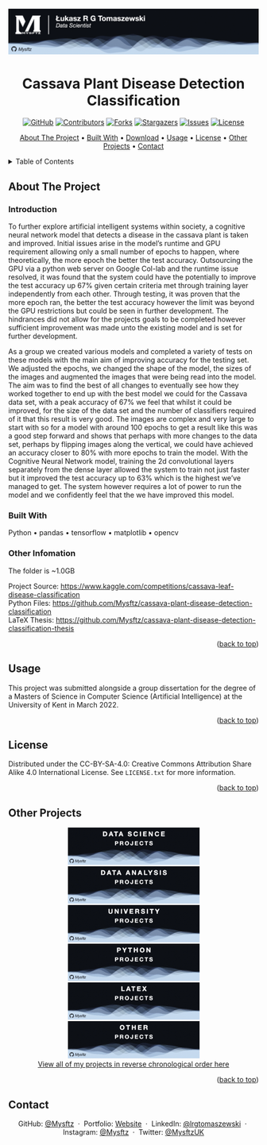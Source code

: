 <a name="readme-top"></a>
<div align="center">

[![alt text](https://github.com/Mysftz/Mysftz/blob/main/assets/READMEHeader.jpeg?raw=true)](https://github.com/Mysftz)
# Cassava Plant Disease Detection Classification
[![GitHub][GitHub-shield]](https://github.com/Mysftz/cassava-plant-disease-detection-classification)
[![Contributors][contributors-shield]](https://github.com/Mysftz/cassava-plant-disease-detection-classification/graphs/contributors)
[![Forks][forks-shield]](https://github.com/Mysftz/cassava-plant-disease-detection-classification/network/members)
[![Stargazers][stars-shield]](https://github.com/Mysftz/cassava-plant-disease-detection-classification/stargazers)
[![Issues][issues-shield]](https://github.com/Mysftz/cassava-plant-disease-detection-classification/issues)
[![License][license-shield]](https://github.com/Mysftz/cassava-plant-disease-detection-classification/blob/main/LICENSE.txt)
</div>

<p align="center">
  <a href="#about-the-project">About The Project</a> •
  <a href="#built-with">Built With</a> •
  <a href="https://github.com/Mysftz/cassava-plant-disease-detection-classification/archive/refs/heads/main.zip">Download</a> • 
  <a href="#usage">Usage</a> •
  <a href="#license">License</a> •
  <a href="#other-projects">Other Projects</a> •
  <a href="#contact">Contact</a>
</p>

<!-- TABLE OF CONTENTS -->
<details>
  <summary>Table of Contents</summary>
  <ol>
    <li>
      <a href="#about-the-project">About The Project</a>
      <ul>
        <li><a href="#introduction">Infomation</a></li>
        <li><a href="#built-with">Built With</a></li>
        <li><a href="#other-infomation">Other Infomation</a></li>
      </ul>
    </li>
    <li><a href="#usage">Usage</a></li>
    <li><a href="#license">License</a></li>
    <li><a href="#other-projects">Other Projects</a></li>
    <li><a href="#contact">Contact</a></li>
  </ol>
</details>

<!-- ABOUT THE PROJECT -->
## About The Project
### Introduction

To further explore artificial intelligent systems within society, a cognitive neural network model that detects a disease in the cassava plant is taken and improved. Initial issues arise in the model’s runtime and GPU requirement allowing only a small number of epochs to happen, where theoretically, the more epoch the better the test accuracy. Outsourcing the GPU via a python web server on Google Col-lab and the runtime issue resolved, it was found that the system could have the potentially to improve the test accuracy up 67% given certain criteria met through training layer independently from each other. Through testing, it was proven that the more epoch ran, the better the test accuracy however the limit was beyond the GPU restrictions but could be seen in further development. The hindrances did not allow for the projects goals to be completed however sufficient improvement was made unto the existing model and is set for further development.

As a group we created various models and completed a variety of tests on these models with the main aim of improving accuracy for the testing set. We adjusted the epochs, we changed the shape of the model, the sizes of the images and augmented the images that were being read into the model. The aim was to find the best of all changes to eventually see how they worked together to end up with the best model we could for the Cassava data set, with a peak accuracy of 67% we feel that whilst it could be improved, for the size of the data set and the number of classifiers required of it that this result is very good. The images are complex and very large to start with so for a model with around 100 epochs to get a result like this was a good step forward and shows that perhaps with more changes to the data set, perhaps by flipping images along the vertical, we could have achieved an accuracy closer to 80% with more epochs to train the model. With the Cognitive Neural Network model, training the 2d convolutional layers separately from the dense layer allowed the system to train not just faster but it improved the test accuracy up to 63% which is the highest we’ve managed to get. The system however requires a lot of power to run the model and we confidently feel that the we have improved this model.

### Built With

Python • pandas • tensorflow • matplotlib • opencv

### Other Infomation

The folder is ~1.0GB

Project Source: https://www.kaggle.com/competitions/cassava-leaf-disease-classification </br>
Python Files: https://github.com/Mysftz/cassava-plant-disease-detection-classification </br>
LaTeX Thesis: https://github.com/Mysftz/cassava-plant-disease-detection-classification-thesis

<p align="right">(<a href="#readme-top">back to top</a>)</p> 

<!-- USAGE -->
## Usage

This project was submitted alongside a group dissertation for the degree of a Masters of Science in Computer Science (Artificial Intelligence) at the University of Kent in March 2022.

<p align="right">(<a href="#readme-top">back to top</a>)</p>

<!-- LICENSE -->
## License
Distributed under the CC-BY-SA-4.0: Creative Commons Attribution Share Alike 4.0 International License. See `LICENSE.txt` for more information.

<p align="right">(<a href="#readme-top">back to top</a>)</p>

<!-- OTHER PROJECTS --> 
## Other Projects
<div align="center">
<a href="https://github.com/stars/Mysftz/lists/data-science-projects" style="margin:10px; margin-bottom:50px"><img src="https://github.com/Mysftz/Mysftz/blob/main/assets/Button-DataScience.jpeg?raw=true" alt="Data Science Projects Button" width="265" height="75"></a>
<a href="https://github.com/stars/Mysftz/lists/data-analysis-projects" style="margin:10px; margin-bottom:50px"><img src="https://github.com/Mysftz/Mysftz/blob/main/assets/Button-DataAnalysis.jpeg?raw=true" alt="Data Analysis Projects Button" width="265" height="75"></a>
<a href="https://github.com/stars/Mysftz/lists/university-projects" style="margin:10px; margin-bottom:50px"><img src="https://github.com/Mysftz/Mysftz/blob/main/assets/Button-University.jpeg?raw=true" alt="University Projects Button" width="265" height="75"></a>
<a href="https://github.com/stars/Mysftz/lists/python-projects" style="margin:10px; margin-bottom:50px"><img src="https://github.com/Mysftz/Mysftz/blob/main/assets/Button-Python.jpeg?raw=true" alt="Python Projects Button" width="265" height="75"></a>
<a href="https://github.com/stars/Mysftz/lists/latex-projects" style="margin:10px; padding-bottom:50px"><img src="https://github.com/Mysftz/Mysftz/blob/main/assets/Button-Latex.jpeg?raw=true" alt="LaTeX Projects Button" width="265" height="75"></a>
<a href="https://github.com/stars/Mysftz/lists/other-projects" style="margin:10px; margin-bottom:50px"><img src="https://github.com/Mysftz/Mysftz/blob/main/assets/Button-Other.jpeg?raw=true" alt="Other Projects Button" width="265" height="75"></a>

</br> 
<a href="https://mysftz.github.io/archive">View all of my projects in reverse chronological order here</a>
</div>

<p align="right">(<a href="#readme-top">back to top</a>)</p>

<!-- CONTACT -->
## Contact
<div align="center">

GitHub: [@Mysftz](https://github.com/Mysftz) &nbsp;&middot;&nbsp; Portfolio: [Website](https://mysftz.github.io) &nbsp;&middot;&nbsp; LinkedIn: [@lrgtomaszewski](https://www.linkedin.com/in/lrgtomaszewski/) &nbsp;&middot;&nbsp; Instagram: [@Mysftz](https://www.instagram.com/mysftz/) &nbsp;&middot;&nbsp; Twitter: [@MysftzUK](https://twitter.com/MysftzUK)
</div>

[contributors-shield]: https://img.shields.io/github/contributors/mysftz/cassava-plant-disease-detection-classification.svg?style=for-the-badge
[forks-shield]: https://img.shields.io/github/forks/mysftz/cassava-plant-disease-detection-classification.svg?style=for-the-badge
[stars-shield]: https://img.shields.io/github/stars/mysftz/cassava-plant-disease-detection-classification.svg?style=for-the-badge
[issues-shield]: https://img.shields.io/github/issues/mysftz/cassava-plant-disease-detection-classification.svg?style=for-the-badge
[license-shield]: https://img.shields.io/github/license/mysftz/cassava-plant-disease-detection-classification.svg?style=for-the-badge
[github-shield]: https://img.shields.io/badge/-GitHub-black.svg?style=for-the-badge&logo=GitHub&colorB=555